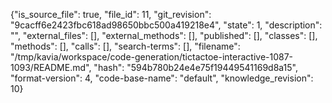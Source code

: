 {"is_source_file": true, "file_id": 11, "git_revision": "9cacff6e2423fbc618ad98650bbc500a419218e4", "state": 1, "description": "", "external_files": [], "external_methods": [], "published": [], "classes": [], "methods": [], "calls": [], "search-terms": [], "filename": "/tmp/kavia/workspace/code-generation/tictactoe-interactive-1087-1093/README.md", "hash": "594b780b24e4e75f19449541169d8a15", "format-version": 4, "code-base-name": "default", "knowledge_revision": 10}